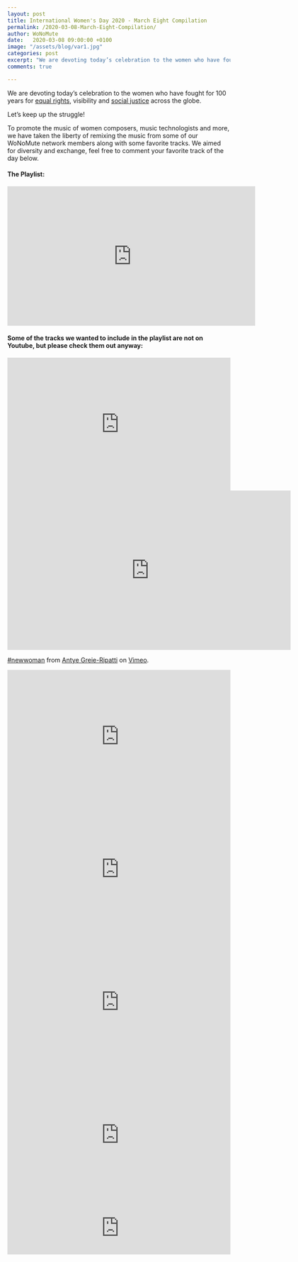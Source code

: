 ```yaml
---
layout: post
title: International Women's Day 2020 - March Eight Compilation
permalink: /2020-03-08-March-Eight-Compilation/
author: WoNoMute
date:   2020-03-08 09:00:00 +0100
image: "/assets/blog/var1.jpg"
categories: post
excerpt: "We are devoting today’s celebration to the women who have fought for 100 years for equal rights, visibility and social justice across the globe. Let’s keep up the struggle!"
comments: true

---
```



We are devoting today’s celebration to the women who have fought for 100 years for [equal rights](https://www.theguardian.com/theguardian/from-the-archive-blog/2012/mar/08/clara-zetkin-international-womens-day), visibility and [social justice](https://time.com/5187268/international-womens-day-history/) across the globe.

Let’s keep up the struggle! 



To promote the music of women composers, music technologists and more, we have taken the liberty of remixing the music from some of our 
WoNoMute network members along with some favorite tracks. We aimed for diversity and exchange, feel free to comment your favorite track of 
the day below. 


#### The Playlist:


<iframe width="560" height="315" src="https://www.youtube.com/embed/videoseries?list=PLNjR_YNj6xHdfxIuPNPTgO1wo-4JuxCLN" frameborder="0" allow="accelerometer; autoplay; encrypted-media; gyroscope; picture-in-picture" allowfullscreen></iframe>

#### Some of the tracks we wanted to include in the playlist are not on Youtube, but please check them out anyway: 


<iframe width="100%" height="300" scrolling="no" frameborder="no" allow="autoplay" src="https://w.soundcloud.com/player/?url=https%3A//api.soundcloud.com/tracks/768466945&color=%23ff5500&auto_play=false&hide_related=false&show_comments=true&show_user=true&show_reposts=false&show_teaser=true&visual=true"></iframe>


<iframe src="https://player.vimeo.com/video/125294501" width="640" height="360" frameborder="0" allow="autoplay; fullscreen" allowfullscreen></iframe>
<p><a href="https://vimeo.com/125294501">#newwoman</a> from <a href="https://vimeo.com/poemproducer">Antye Greie-Ripatti</a> on <a href="https://vimeo.com">Vimeo</a>.</p>


<iframe width="100%" height="300" scrolling="no" frameborder="no" allow="autoplay" src="https://w.soundcloud.com/player/?url=https%3A//api.soundcloud.com/tracks/266188154&color=%23ff5500&auto_play=false&hide_related=false&show_comments=true&show_user=true&show_reposts=false&show_teaser=true&visual=true"></iframe>


<iframe width="100%" height="300" scrolling="no" frameborder="no" allow="autoplay" src="https://w.soundcloud.com/player/?url=https%3A//api.soundcloud.com/tracks/523696488&color=%23ff5500&auto_play=false&hide_related=false&show_comments=true&show_user=true&show_reposts=false&show_teaser=true&visual=true"></iframe>


<iframe width="100%" height="300" scrolling="no" frameborder="no" allow="autoplay" src="https://w.soundcloud.com/player/?url=https%3A//api.soundcloud.com/tracks/76830012&color=%23ff5500&auto_play=false&hide_related=false&show_comments=true&show_user=true&show_reposts=false&show_teaser=true&visual=true"></iframe>


<iframe width="100%" height="300" scrolling="no" frameborder="no" allow="autoplay" src="https://w.soundcloud.com/player/?url=https%3A//api.soundcloud.com/tracks/688803289&color=%23ff5500&auto_play=false&hide_related=false&show_comments=true&show_user=true&show_reposts=false&show_teaser=true&visual=true"></iframe>


<iframe style="border: 0; width: 100%; height: 120px;" src="https://bandcamp.com/EmbeddedPlayer/album=551554748/size=large/bgcol=ffffff/linkcol=0687f5/tracklist=false/artwork=small/transparent=true/" seamless><a href="http://resurgencedunon.bandcamp.com/album/peste">Peste by Paule Perrier</a></iframe>


